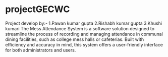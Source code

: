 # projectGECWC
Project develop by:- 1.Pawan kumar gupta
                     2.Rishabh kumar gupta
                     3.Khushi kumari 
The Mess Attendance System is a software solution designed to streamline the process of recording and managing attendance in communal dining facilities, such as college mess halls or cafeterias. Built with efficiency and accuracy in mind, this system offers a user-friendly interface for both administrators and users.
